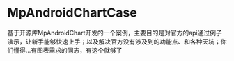 # MpAndroidChartCase
基于开源库MpAndroidChart开发的一个案例，主要目的是对官方的api通过例子演示，让新手能够快速上手；以及解决官方没有涉及到的功能点、和各种天坑；你们懂得...有图表需求的同志，有这个就够了

